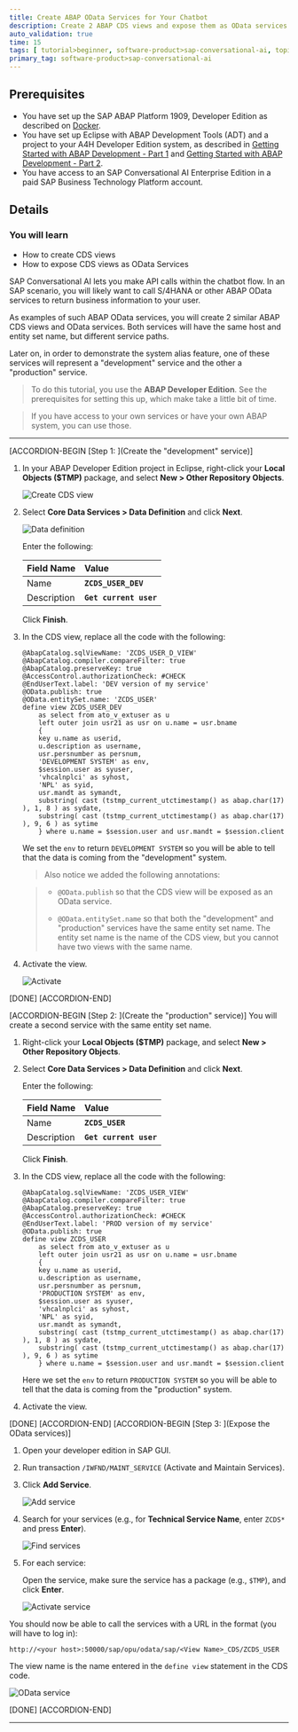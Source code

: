 ```yaml
---
title: Create ABAP OData Services for Your Chatbot
description: Create 2 ABAP CDS views and expose them as OData services to be used as the "production" and "development" ABAP services in an SAP Conversational AI chatbot.  
auto_validation: true
time: 15
tags: [ tutorial>beginner, software-product>sap-conversational-ai, topic>artificial-intelligence, topic>machine-learning, software-product>sap-business-technology-platform, programming-tool>abap-development]
primary_tag: software-product>sap-conversational-ai
---
```


## Prerequisites
- You have set up the SAP ABAP Platform 1909, Developer Edition as described on [Docker](https://hub.docker.com/_/sap-abap-trial/plans/ac8a4f9b-ae29-4afa-9b39-25aeea24b821?tab=instructions).
- You have set up Eclipse with ABAP Development Tools (ADT) and a project to your A4H Developer Edition system, as described in [Getting Started with ABAP Development - Part&nbsp;1](https://www.youtube.com/watch?v=gRCg9mj0NaQ) and [Getting Started with ABAP Development - Part&nbsp;2](https://www.youtube.com/watch?v=4M1ieJgaRwA).
- You have access to an SAP Conversational AI Enterprise Edition in a paid SAP Business Technology Platform account.


## Details
### You will learn
- How to create CDS views
- How to expose CDS views as OData Services

SAP Conversational AI lets you make API calls within the chatbot flow. In an SAP scenario, you will likely want to call S/4HANA or other ABAP OData services to return business information to your user.

As examples of such ABAP OData services, you will create 2 similar ABAP CDS views and OData services. Both services will have the same host and entity set name, but different service paths.

Later on, in order to demonstrate the system alias feature, one of these services will represent a "development" service and the other a "production" service.

>To do this tutorial, you use the **ABAP Developer Edition**. See the prerequisites for setting this up, which make take a little bit of time.

>If you have access to your own services or have your own ABAP system, you can use those.

---

[ACCORDION-BEGIN [Step 1: ](Create the "development" service)]
1. In your ABAP Developer Edition project in Eclipse, right-click your **Local Objects ($TMP)** package, and select **New > Other Repository Objects**.

    ![Create CDS view](dev-new-cds.png)

2. Select **Core Data Services > Data Definition** and click **Next**.

    ![Data definition](dev-new-cds2.png)

    Enter the following:

    |  Field Name     | Value
    |  :------------- | :-------------
    |  Name           | **`ZCDS_USER_DEV`**
    |  Description    | **`Get current user`**

    Click **Finish**.


3. In the CDS view, replace all the code with the following:

    ```CDS
    @AbapCatalog.sqlViewName: 'ZCDS_USER_D_VIEW'
    @AbapCatalog.compiler.compareFilter: true
    @AbapCatalog.preserveKey: true
    @AccessControl.authorizationCheck: #CHECK
    @EndUserText.label: 'DEV version of my service'
    @OData.publish: true
    @OData.entitySet.name: 'ZCDS_USER'
    define view ZCDS_USER_DEV
        as select from ato_v_extuser as u
        left outer join usr21 as usr on u.name = usr.bname
        {
        key u.name as userid,
        u.description as username,
        usr.persnumber as persnum,
        'DEVELOPMENT SYSTEM' as env,
        $session.user as syuser,
        'vhcalnplci' as syhost,
        'NPL' as syid,
        usr.mandt as symandt,
        substring( cast (tstmp_current_utctimestamp() as abap.char(17) ), 1, 8 ) as sydate,
        substring( cast (tstmp_current_utctimestamp() as abap.char(17) ), 9, 6 ) as sytime
        } where u.name = $session.user and usr.mandt = $session.client
    ```

    We set the `env` to return `DEVELOPMENT SYSTEM` so you will be able to tell that the data is coming from the "development" system.

    >Also notice we added the following annotations:

    >- `@OData.publish` so that the CDS view will be exposed as an OData service.
    >
    >- `@OData.entitySet.name` so that both the "development" and "production" services have the same entity set name. The entity set name is the name of the CDS view, but you cannot have two views with the same name.

4. Activate the view.

    ![Activate](dev-new-cds3.png)

[DONE]
[ACCORDION-END]

[ACCORDION-BEGIN [Step 2: ](Create the "production" service)]
You will create a second service with the same entity set name.

1. Right-click your **Local Objects ($TMP)** package, and select **New > Other Repository Objects**.

2. Select **Core Data Services > Data Definition** and click **Next**.

    Enter the following:

    |  Field Name     | Value
    |  :------------- | :-------------
    |  Name           | **`ZCDS_USER`**
    |  Description    | **`Get current user`**

    Click **Finish**.

3. In the CDS view, replace all the code with the following:

    ```CDS
    @AbapCatalog.sqlViewName: 'ZCDS_USER_VIEW'
    @AbapCatalog.compiler.compareFilter: true
    @AbapCatalog.preserveKey: true
    @AccessControl.authorizationCheck: #CHECK
    @EndUserText.label: 'PROD version of my service'
    @OData.publish: true
    define view ZCDS_USER
        as select from ato_v_extuser as u
        left outer join usr21 as usr on u.name = usr.bname
        {
        key u.name as userid,
        u.description as username,
        usr.persnumber as persnum,
        'PRODUCTION SYSTEM' as env,
        $session.user as syuser,
        'vhcalnplci' as syhost,
        'NPL' as syid,
        usr.mandt as symandt,
        substring( cast (tstmp_current_utctimestamp() as abap.char(17) ), 1, 8 ) as sydate,
        substring( cast (tstmp_current_utctimestamp() as abap.char(17) ), 9, 6 ) as sytime
        } where u.name = $session.user and usr.mandt = $session.client
    ```

    Here we set the `env` to return `PRODUCTION SYSTEM` so you will be able to tell that the data is coming from the "production" system.

4. Activate the view.

[DONE]
[ACCORDION-END]
[ACCORDION-BEGIN [Step 3: ](Expose the OData services)]
1. Open your developer edition in SAP GUI.

2. Run transaction `/IWFND/MAINT_SERVICE` (Activate and Maintain Services).

3. Click **Add Service**.

    ![Add service](addservice.png)

4. Search for your services (e.g., for **Technical Service Name**, enter `ZCDS*` and press **Enter**).

    ![Find services](activate-service.png)

5. For each service:

    Open the service, make sure the service has a package (e.g., `$TMP`), and click **Enter**.

    ![Activate service](activate-service2.png)

You should now be able to call the services with a URL in the format (you will have to log in):

```URL
http://<your host>:50000/sap/opu/odata/sap/<View Name>_CDS/ZCDS_USER
```

The view name is the name entered in the `define view` statement in the CDS code.

![OData service](callingservice.png)

[DONE]
[ACCORDION-END]




---
